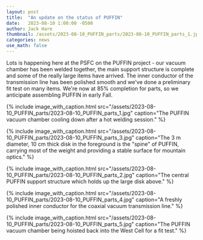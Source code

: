 ```yaml
---
layout: post
title:  "An update on the status of PUFFIN"
date:   2023-08-10 1:00:00 -0500
author: Jack Hare
thumbnail: /assets/2023-08-10_PUFFIN_parts/2023-08-10_PUFFIN_parts_1.jpg
categories: news
use_math: false
---
```


Lots is happening here at the PSFC on the PUFFIN project - our vacuum chamber has been welded together, the main support structure is complete and some of the really large items have arrived. The inner conductor of the transmission line has been polished smooth and we've done a preliminary fit test on many items. We're now at 85% completion for parts, so we anticipate assembling PUFFIN in early Fall.


{% include image_with_caption.html 
    src="/assets/2023-08-10_PUFFIN_parts/2023-08-10_PUFFIN_parts_1.jpg" 
    caption="The PUFFIN vacuum chamber cooling down after a hot welding session."
%}	

{% include image_with_caption.html 
    src="/assets/2023-08-10_PUFFIN_parts/2023-08-10_PUFFIN_parts_3.jpg" 
    caption="The 3 m diameter, 10 cm thick disk in the foreground is the "spine" of PUFFIN, carrying most of the weight and providing a stable surface for mountain optics."
%}


{% include image_with_caption.html 
    src="/assets/2023-08-10_PUFFIN_parts/2023-08-10_PUFFIN_parts_2.jpg" 
    caption="The central PUFFIN support structure which holds up the large disk above."
%}


{% include image_with_caption.html 
    src="/assets/2023-08-10_PUFFIN_parts/2023-08-10_PUFFIN_parts_4.jpg" 
    caption="A freshly polished inner conductor for the coaxial vacuum transmission line."
%}

{% include image_with_caption.html 
    src="/assets/2023-08-10_PUFFIN_parts/2023-08-10_PUFFIN_parts_5.jpg" 
    caption="The PUFFIN vacuum chamber being hoisted back into the West Cell for a fit test."
%}
